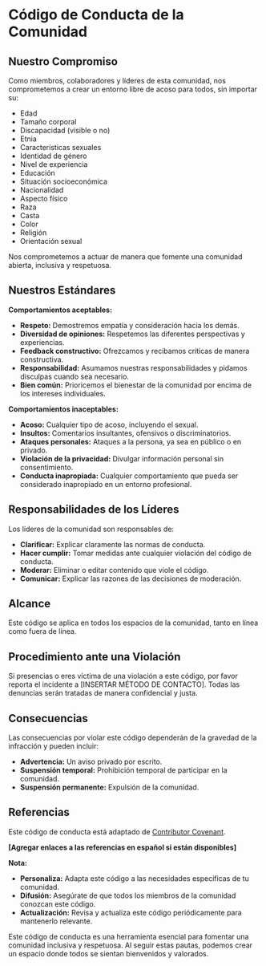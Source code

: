 # Código de Conducta de la Comunidad

## Nuestro Compromiso

Como miembros, colaboradores y líderes de esta comunidad, nos comprometemos a crear un entorno libre de acoso para todos, sin importar su:

* Edad
* Tamaño corporal
* Discapacidad (visible o no)
* Etnia
* Características sexuales
* Identidad de género
* Nivel de experiencia
* Educación
* Situación socioeconómica
* Nacionalidad
* Aspecto físico
* Raza
* Casta
* Color
* Religión
* Orientación sexual

Nos comprometemos a actuar de manera que fomente una comunidad abierta, inclusiva y respetuosa.

## Nuestros Estándares

**Comportamientos aceptables:**

* **Respeto:** Demostremos empatía y consideración hacia los demás.
* **Diversidad de opiniones:** Respetemos las diferentes perspectivas y experiencias.
* **Feedback constructivo:** Ofrezcamos y recibamos críticas de manera constructiva.
* **Responsabilidad:** Asumamos nuestras responsabilidades y pidamos disculpas cuando sea necesario.
* **Bien común:** Prioricemos el bienestar de la comunidad por encima de los intereses individuales.

**Comportamientos inaceptables:**

* **Acoso:** Cualquier tipo de acoso, incluyendo el sexual.
* **Insultos:** Comentarios insultantes, ofensivos o discriminatorios.
* **Ataques personales:** Ataques a la persona, ya sea en público o en privado.
* **Violación de la privacidad:** Divulgar información personal sin consentimiento.
* **Conducta inapropiada:** Cualquier comportamiento que pueda ser considerado inapropiado en un entorno profesional.

## Responsabilidades de los Líderes

Los líderes de la comunidad son responsables de:

* **Clarificar:** Explicar claramente las normas de conducta.
* **Hacer cumplir:** Tomar medidas ante cualquier violación del código de conducta.
* **Moderar:** Eliminar o editar contenido que viole el código.
* **Comunicar:** Explicar las razones de las decisiones de moderación.

## Alcance

Este código se aplica en todos los espacios de la comunidad, tanto en línea como fuera de línea. 

## Procedimiento ante una Violación

Si presencias o eres víctima de una violación a este código, por favor reporta el incidente a [INSERTAR MÉTODO DE CONTACTO]. Todas las denuncias serán tratadas de manera confidencial y justa.

## Consecuencias

Las consecuencias por violar este código dependerán de la gravedad de la infracción y pueden incluir:

* **Advertencia:** Un aviso privado por escrito.
* **Suspensión temporal:** Prohibición temporal de participar en la comunidad.
* **Suspensión permanente:** Expulsión de la comunidad.

## Referencias

Este código de conducta está adaptado de [Contributor Covenant]([https://www.contributor-covenant.org/version/2/1/code_of_conduct.html]).

**[Agregar enlaces a las referencias en español si están disponibles]**

**Nota:** 

* **Personaliza:** Adapta este código a las necesidades específicas de tu comunidad.
* **Difusión:** Asegúrate de que todos los miembros de la comunidad conozcan este código.
* **Actualización:** Revisa y actualiza este código periódicamente para mantenerlo relevante.

Este código de conducta es una herramienta esencial para fomentar una comunidad inclusiva y respetuosa. Al seguir estas pautas, podemos crear un espacio donde todos se sientan bienvenidos y valorados.
